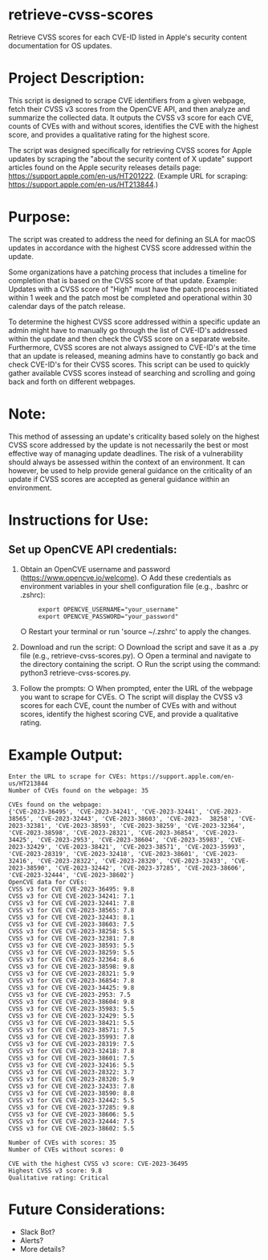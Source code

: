 # retrieve-cvss-scores
Retrieve CVSS scores for each CVE-ID listed in Apple's security content documentation for OS updates.

# Project Description:
This script is designed to scrape CVE identifiers from a given webpage, fetch their CVSS v3 scores from the OpenCVE API, and then analyze and summarize the collected data. It outputs the CVSS v3 score for each CVE, counts of CVEs with and without scores, identifies the CVE with the highest score, and provides a qualitative rating for the highest score.

The script was designed specifically for retrieving CVSS scores for Apple updates by scraping the "about the security content of X update" support articles found on the Apple security releases details page: https://support.apple.com/en-us/HT201222. (Example URL for scraping: https://support.apple.com/en-us/HT213844.)

# Purpose:
The script was created to address the need for defining an SLA for macOS updates in accordance with the highest CVSS score addressed within the update.

Some organizations have a patching process that includes a timeline for completion that is based on the CVSS score of that update. Example: Updates with a CVSS score of "High" must have the patch process initiated within 1 week and the patch most be completed and operational within 30 calendar days of the patch release.

To determine the highest CVSS score addressed within a specific update an admin might have to manually go through the list of CVE-ID's addressed within the update and then check the CVSS score on a separate website. Furthermore, CVSS scores are not always assigned to CVE-ID's at the time that an update is released, meaning admins have to constantly go back and check CVE-ID's for their CVSS scores. This script can be used to quickly gather available CVSS scores instead of searching and scrolling and going back and forth on different webpages.

# Note: 
This method of assessing an update's criticality based solely on the highest CVSS score addressed by the update is not necessarily the best or most effective way of managing update deadlines. The risk of a vulnerability should always be assessed within the context of an environment. It can however, be used to help provide general guidance on the criticality of an update if CVSS scores are accepted as general guidance within an environment.

# Instructions for Use:
## Set up OpenCVE API credentials:
1. Obtain an OpenCVE username and password (https://www.opencve.io/welcome).
	○ Add these credentials as environment variables in your shell configuration file (e.g., .bashrc or .zshrc):
		
		    export OPENCVE_USERNAME="your_username"
		    export OPENCVE_PASSWORD="your_password"
		
	○ Restart your terminal or run 'source ~/.zshrc' to apply the changes.
3. Download and run the script:
	○ Download the script and save it as a .py file (e.g., retrieve-cvss-scores.py).
	○ Open a terminal and navigate to the directory containing the script.
	○ Run the script using the command: python3 retrieve-cvss-scores.py.
4. Follow the prompts:
	○ When prompted, enter the URL of the webpage you want to scrape for CVEs.
	○ The script will display the CVSS v3 scores for each CVE, count the number of CVEs with and without scores, 		identify the highest scoring CVE, and provide a qualitative rating.

# Example Output:
    Enter the URL to scrape for CVEs: https://support.apple.com/en-us/HT213844
    Number of CVEs found on the webpage: 35
    
    CVEs found on the webpage:
    {'CVE-2023-36495', 'CVE-2023-34241', 'CVE-2023-32441', 'CVE-2023-38565', 'CVE-2023-32443', 'CVE-2023-38603', 'CVE-2023-  38258', 'CVE-2023-32381', 'CVE-2023-38593', 'CVE-2023-38259', 'CVE-2023-32364', 'CVE-2023-38598', 'CVE-2023-28321', 'CVE-2023-36854', 'CVE-2023-34425', 'CVE-2023-2953', 'CVE-2023-38604', 'CVE-2023-35983', 'CVE-2023-32429', 'CVE-2023-38421', 'CVE-2023-38571', 'CVE-2023-35993', 'CVE-2023-28319', 'CVE-2023-32418', 'CVE-2023-38601', 'CVE-2023-32416', 'CVE-2023-28322', 'CVE-2023-28320', 'CVE-2023-32433', 'CVE-2023-38590', 'CVE-2023-32442', 'CVE-2023-37285', 'CVE-2023-38606', 'CVE-2023-32444', 'CVE-2023-38602'}
    OpenCVE data for CVEs:
    CVSS v3 for CVE CVE-2023-36495: 9.8
    CVSS v3 for CVE CVE-2023-34241: 7.1
    CVSS v3 for CVE CVE-2023-32441: 7.8
    CVSS v3 for CVE CVE-2023-38565: 7.8
    CVSS v3 for CVE CVE-2023-32443: 8.1
    CVSS v3 for CVE CVE-2023-38603: 7.5
    CVSS v3 for CVE CVE-2023-38258: 5.5
    CVSS v3 for CVE CVE-2023-32381: 7.8
    CVSS v3 for CVE CVE-2023-38593: 5.5
    CVSS v3 for CVE CVE-2023-38259: 5.5
    CVSS v3 for CVE CVE-2023-32364: 8.6
    CVSS v3 for CVE CVE-2023-38598: 9.8
    CVSS v3 for CVE CVE-2023-28321: 5.9
    CVSS v3 for CVE CVE-2023-36854: 7.8
    CVSS v3 for CVE CVE-2023-34425: 9.8
    CVSS v3 for CVE CVE-2023-2953: 7.5
    CVSS v3 for CVE CVE-2023-38604: 9.8
    CVSS v3 for CVE CVE-2023-35983: 5.5
    CVSS v3 for CVE CVE-2023-32429: 5.5
    CVSS v3 for CVE CVE-2023-38421: 5.5
    CVSS v3 for CVE CVE-2023-38571: 7.5
    CVSS v3 for CVE CVE-2023-35993: 7.8
    CVSS v3 for CVE CVE-2023-28319: 7.5
    CVSS v3 for CVE CVE-2023-32418: 7.8
    CVSS v3 for CVE CVE-2023-38601: 7.5
    CVSS v3 for CVE CVE-2023-32416: 5.5
    CVSS v3 for CVE CVE-2023-28322: 3.7
    CVSS v3 for CVE CVE-2023-28320: 5.9
    CVSS v3 for CVE CVE-2023-32433: 7.8
    CVSS v3 for CVE CVE-2023-38590: 8.8
    CVSS v3 for CVE CVE-2023-32442: 5.5
    CVSS v3 for CVE CVE-2023-37285: 9.8
    CVSS v3 for CVE CVE-2023-38606: 5.5
    CVSS v3 for CVE CVE-2023-32444: 7.5
    CVSS v3 for CVE CVE-2023-38602: 5.5
    
    Number of CVEs with scores: 35
    Number of CVEs without scores: 0
    
    CVE with the highest CVSS v3 score: CVE-2023-36495
    Highest CVSS v3 score: 9.8
    Qualitative rating: Critical

# Future Considerations:
- Slack Bot?
- Alerts?
- More details?
